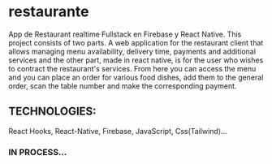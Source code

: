 # restaurante
App de Restaurant realtime Fullstack en Firebase y React Native. 
This project consists of two parts. A web application for the restaurant client that allows managing menu availability, delivery time, payments and additional services and the other part,
made in react native, is for the user who wishes to contract the restaurant's services. From here you can access the menu and you can place an order for various food dishes, add them to the general order, scan the table number and make the corresponding payment.
## TECHNOLOGIES:
React Hooks, React-Native, Firebase, JavaScript, Css(Tailwind)...
### IN PROCESS...
